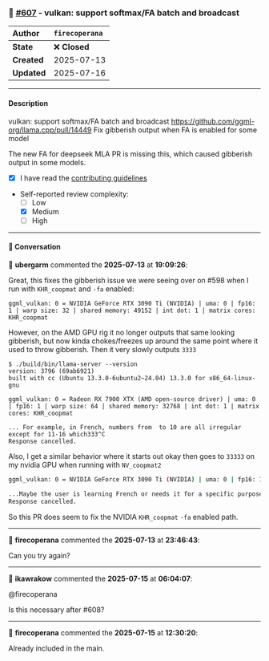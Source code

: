 ### 🔀 [#607](https://github.com/ikawrakow/ik_llama.cpp/pull/607) - vulkan: support softmax/FA batch and broadcast

| **Author** | `firecoperana` |
| :--- | :--- |
| **State** | ❌ **Closed** |
| **Created** | 2025-07-13 |
| **Updated** | 2025-07-16 |

---

#### Description

vulkan: support softmax/FA batch and broadcast 
https://github.com/ggml-org/llama.cpp/pull/14449
Fix gibberish output when FA is enabled for some model

The new FA for deepseek MLA PR is missing this, which caused gibberish output in some models.

- [x] I have read the [contributing guidelines](https://github.com/ggerganov/llama.cpp/blob/master/CONTRIBUTING.md)
- Self-reported review complexity:
  - [ ] Low
  - [x] Medium
  - [ ] High

---

#### 💬 Conversation

👤 **ubergarm** commented the **2025-07-13** at **19:09:26**:<br>

Great, this fixes the gibberish issue we were seeing over on #598 when I run with `KHR_coopmat` and `-fa` enabled:
```
ggml_vulkan: 0 = NVIDIA GeForce RTX 3090 Ti (NVIDIA) | uma: 0 | fp16: 1 | warp size: 32 | shared memory: 49152 | int dot: 1 | matrix cores: KHR_coopmat
```

However, on the AMD GPU rig it no longer outputs that same looking gibberish, but now kinda chokes/freezes up around the same point where it used to throw gibberish. Then it very slowly outputs `3333`
```
$ ./build/bin/llama-server --version
version: 3796 (69ab6921)
built with cc (Ubuntu 13.3.0-6ubuntu2~24.04) 13.3.0 for x86_64-linux-gnu

ggml_vulkan: 0 = Radeon RX 7900 XTX (AMD open-source driver) | uma: 0 | fp16: 1 | warp size: 64 | shared memory: 32768 | int dot: 1 | matrix cores: KHR_coopmat

... For example, in French, numbers from  to 10 are all irregular except for 11-16 which333^C
Response cancelled.
```

Also, I get a similar behavior where it starts out okay then goes to `33333` on my nvidia GPU when running with `NV_coopmat2`

```bash
ggml_vulkan: 0 = NVIDIA GeForce RTX 3090 Ti (NVIDIA) | uma: 0 | fp16: 1 | warp size: 32 | shared memory: 49152 | int dot: 1 | matrix cores: NV_coopmat2

...Maybe the user is learning French or needs it for a specific purpose. They might be preparing for a trip, studying, or33333333333333333333333333333333333333333333333333333333333333333333333333333333333^C
Response cancelled.
```

So this PR does seem to fix the NVIDIA `KHR_coopmat` `-fa` enabled path.

---

👤 **firecoperana** commented the **2025-07-13** at **23:46:43**:<br>

Can you try again?

---

👤 **ikawrakow** commented the **2025-07-15** at **06:04:07**:<br>

@firecoperana

Is this necessary after #608?

---

👤 **firecoperana** commented the **2025-07-15** at **12:30:20**:<br>

Already included in the main.